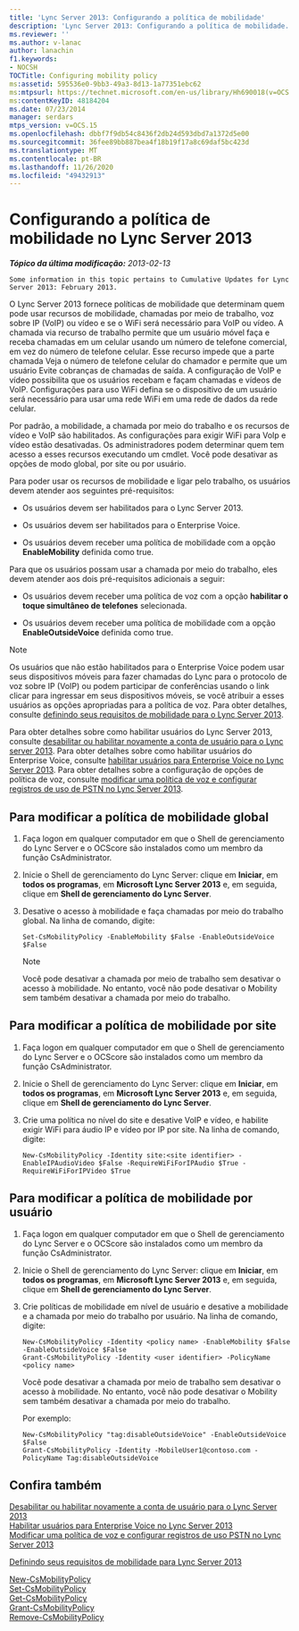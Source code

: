 ```yaml
---
title: 'Lync Server 2013: Configurando a política de mobilidade'
description: 'Lync Server 2013: Configurando a política de mobilidade.'
ms.reviewer: ''
ms.author: v-lanac
author: lanachin
f1.keywords:
- NOCSH
TOCTitle: Configuring mobility policy
ms:assetid: 595536e0-9bb3-49a3-8d13-1a77351ebc62
ms:mtpsurl: https://technet.microsoft.com/en-us/library/Hh690018(v=OCS.15)
ms:contentKeyID: 48184204
ms.date: 07/23/2014
manager: serdars
mtps_version: v=OCS.15
ms.openlocfilehash: dbbf7f9db54c8436f2db24d593dbd7a1372d5e00
ms.sourcegitcommit: 36fee89bb887bea4f18b19f17a8c69daf5bc423d
ms.translationtype: MT
ms.contentlocale: pt-BR
ms.lasthandoff: 11/26/2020
ms.locfileid: "49432913"
---
```

# <a name="configuring-mobility-policy-in-lync-server-2013"></a>Configurando a política de mobilidade no Lync Server 2013

<div data-xmlns="http://www.w3.org/1999/xhtml">

<div class="topic" data-xmlns="http://www.w3.org/1999/xhtml" data-msxsl="urn:schemas-microsoft-com:xslt" data-cs="https://msdn.microsoft.com/">

<div data-asp="https://msdn2.microsoft.com/asp">



</div>

<div id="mainSection">

<div id="mainBody">

<span> </span>

_**Tópico da última modificação:** 2013-02-13_

    Some information in this topic pertains to Cumulative Updates for Lync Server 2013: February 2013.

O Lync Server 2013 fornece políticas de mobilidade que determinam quem pode usar recursos de mobilidade, chamadas por meio de trabalho, voz sobre IP (VoIP) ou vídeo e se o WiFi será necessário para VoIP ou vídeo. A chamada via recurso de trabalho permite que um usuário móvel faça e receba chamadas em um celular usando um número de telefone comercial, em vez do número de telefone celular. Esse recurso impede que a parte chamada Veja o número de telefone celular do chamador e permite que um usuário Evite cobranças de chamadas de saída. A configuração de VoIP e vídeo possibilita que os usuários recebam e façam chamadas e vídeos de VoIP. Configurações para uso WiFi defina se o dispositivo de um usuário será necessário para usar uma rede WiFi em uma rede de dados da rede celular.

Por padrão, a mobilidade, a chamada por meio do trabalho e os recursos de vídeo e VoIP são habilitados. As configurações para exigir WiFi para VoIp e vídeo estão desativadas. Os administradores podem determinar quem tem acesso a esses recursos executando um cmdlet. Você pode desativar as opções de modo global, por site ou por usuário.

Para poder usar os recursos de mobilidade e ligar pelo trabalho, os usuários devem atender aos seguintes pré-requisitos:

  - Os usuários devem ser habilitados para o Lync Server 2013.

  - Os usuários devem ser habilitados para o Enterprise Voice.

  - Os usuários devem receber uma política de mobilidade com a opção **EnableMobility** definida como true.

Para que os usuários possam usar a chamada por meio do trabalho, eles devem atender aos dois pré-requisitos adicionais a seguir:

  - Os usuários devem receber uma política de voz com a opção **habilitar o toque simultâneo de telefones** selecionada.

  - Os usuários devem receber uma política de mobilidade com a opção **EnableOutsideVoice** definida como true.

<div>


> [!NOTE]  
> Os usuários que não estão habilitados para o Enterprise Voice podem usar seus dispositivos móveis para fazer chamadas do Lync para o protocolo de voz sobre IP (VoIP) ou podem participar de conferências usando o link clicar para ingressar em seus dispositivos móveis, se você atribuir a esses usuários as opções apropriadas para a política de voz. Para obter detalhes, consulte <A href="lync-server-2013-defining-your-mobility-requirements.md">definindo seus requisitos de mobilidade para o Lync Server 2013</A>.



</div>

Para obter detalhes sobre como habilitar usuários do Lync Server 2013, consulte [desabilitar ou habilitar novamente a conta de usuário para o Lync server 2013](lync-server-2013-disable-or-re-enable-user-account-for-lync-server.md). Para obter detalhes sobre como habilitar usuários do Enterprise Voice, consulte [habilitar usuários para Enterprise Voice no Lync Server 2013](lync-server-2013-enable-users-for-enterprise-voice.md). Para obter detalhes sobre a configuração de opções de política de voz, consulte [modificar uma política de voz e configurar registros de uso de PSTN no Lync Server 2013](lync-server-2013-modify-a-voice-policy-and-configure-pstn-usage-records.md).

<div>

## <a name="to-modify-global-mobility-policy"></a>Para modificar a política de mobilidade global

1.  Faça logon em qualquer computador em que o Shell de gerenciamento do Lync Server e o OCScore são instalados como um membro da função CsAdministrator.

2.  Inicie o Shell de gerenciamento do Lync Server: clique em **Iniciar**, em **todos os programas**, em **Microsoft Lync Server 2013** e, em seguida, clique em **Shell de gerenciamento do Lync Server**.

3.  Desative o acesso à mobilidade e faça chamadas por meio do trabalho global. Na linha de comando, digite:
    
        Set-CsMobilityPolicy -EnableMobility $False -EnableOutsideVoice $False
    
    <div>
    

    > [!NOTE]  
    > Você pode desativar a chamada por meio de trabalho sem desativar o acesso à mobilidade. No entanto, você não pode desativar o Mobility sem também desativar a chamada por meio do trabalho.

    
    </div>

</div>

<div>

## <a name="to-modify-mobility-policy-by-site"></a>Para modificar a política de mobilidade por site

1.  Faça logon em qualquer computador em que o Shell de gerenciamento do Lync Server e o OCScore são instalados como um membro da função CsAdministrator.

2.  Inicie o Shell de gerenciamento do Lync Server: clique em **Iniciar**, em **todos os programas**, em **Microsoft Lync Server 2013** e, em seguida, clique em **Shell de gerenciamento do Lync Server**.

3.  Crie uma política no nível do site e desative VoIP e vídeo, e habilite exigir WiFi para áudio IP e vídeo por IP por site. Na linha de comando, digite:
    
        New-CsMobilityPolicy -Identity site:<site identifier> -EnableIPAudioVideo $False -RequireWiFiForIPAudio $True -RequireWiFiForIPVideo $True

</div>

<div>

## <a name="to-modify-mobility-policy-by-user"></a>Para modificar a política de mobilidade por usuário

1.  Faça logon em qualquer computador em que o Shell de gerenciamento do Lync Server e o OCScore são instalados como um membro da função CsAdministrator.

2.  Inicie o Shell de gerenciamento do Lync Server: clique em **Iniciar**, em **todos os programas**, em **Microsoft Lync Server 2013** e, em seguida, clique em **Shell de gerenciamento do Lync Server**.

3.  Crie políticas de mobilidade em nível de usuário e desative a mobilidade e a chamada por meio do trabalho por usuário. Na linha de comando, digite:
    
        New-CsMobilityPolicy -Identity <policy name> -EnableMobility $False -EnableOutsideVoice $False
        Grant-CsMobilityPolicy -Identity <user identifier> -PolicyName <policy name>
    
    Você pode desativar a chamada por meio de trabalho sem desativar o acesso à mobilidade. No entanto, você não pode desativar o Mobility sem também desativar a chamada por meio do trabalho.
    
    Por exemplo:
    
        New-CsMobilityPolicy "tag:disableOutsideVoice" -EnableOutsideVoice $False
        Grant-CsMobilityPolicy -Identity -MobileUser1@contoso.com -PolicyName Tag:disableOutsideVoice

</div>

<div>

## <a name="see-also"></a>Confira também


[Desabilitar ou habilitar novamente a conta de usuário para o Lync Server 2013](lync-server-2013-disable-or-re-enable-user-account-for-lync-server.md)  
[Habilitar usuários para Enterprise Voice no Lync Server 2013](lync-server-2013-enable-users-for-enterprise-voice.md)  
[Modificar uma política de voz e configurar registros de uso PSTN no Lync Server 2013](lync-server-2013-modify-a-voice-policy-and-configure-pstn-usage-records.md)  


[Definindo seus requisitos de mobilidade para Lync Server 2013](lync-server-2013-defining-your-mobility-requirements.md)  


[New-CsMobilityPolicy](https://docs.microsoft.com/powershell/module/skype/New-CsMobilityPolicy)  
[Set-CsMobilityPolicy](https://docs.microsoft.com/powershell/module/skype/Set-CsMobilityPolicy)  
[Get-CsMobilityPolicy](https://docs.microsoft.com/powershell/module/skype/Get-CsMobilityPolicy)  
[Grant-CsMobilityPolicy](https://docs.microsoft.com/powershell/module/skype/Grant-CsMobilityPolicy)  
[Remove-CsMobilityPolicy](https://docs.microsoft.com/powershell/module/skype/Remove-CsMobilityPolicy)  
  

</div>

</div>

<span> </span>

</div>

</div>

</div>

